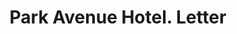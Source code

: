 ---
doi: 10.7916/D84B4CFM
date_other: '1890'
date_other_textual: 1890-1899
form: correspondence
genre:
- Letters (correspondence)
name:
- Park Avenue Hotel
object_in_context_url: https://biggert.cul.columbia.edu/items/view/ave_biggert_01089
subject_hierarchical_geographic:
- New York, New York, United States
subject_name:
- Park Avenue Hotel
title: Park Avenue Hotel. Letter
sort_title: Park Avenue Hotel. Letter
call_number: ave_biggert_01089
coordinates:
- 40.71277777777778,-74.00583333333333
pid: ave_biggert_01089
identifiers: ave_biggert_01089
thumbnail: false
permalink: /biggert/ave_biggert_01089/
layout: iiif-image-page
---